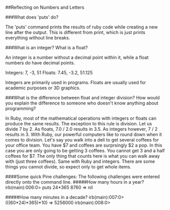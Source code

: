 ##Reflecting on Numbers and Letters

###What does 'puts' do?

The 'puts' command prints the results of ruby code while creating a new line after the output. This is different from print, which is just prints everything without line breaks.

###What is an integer? What is a float?

An integer is a number without a decimal point within it, while a float numbers do have decimal points.

Integers: 7, -3, 51
Floats: 7.45, -3.2, 51.125

Integers are primarily used in programs. Floats are usually used for academic purposes or 3D graphics.

###What is the difference between float and integer division? How would you explain the difference to someone who doesn't know anything about programming?

In Ruby, most of the mathematical operations with integers or floats can produce the same results. The exception to this rule is division. Let us divide 7 by 2. As floats, 7.0 / 2.0 results in 3.5. As integers however, 7 / 2 results in 3. With Ruby, our powerful computers like to round down when it comes to division. Let's say you walk into a deli to get several coffees for your office team. You have $7 and coffees are surprsingly $2 a pop. In this case you are only going to be getting 3 coffees. You cannot get 3 and a half coffees for $7. The only thing that counts here is what you can walk away with (just three coffees). Same with Ruby and integers. There are some things you cannot divide, so expect only to get whole items. 

####Some quick Pine challenges:
The following challenges were entered directly onto the command line.
#####How many hours in a year?
irb(main):006:0> puts 24*365
8760
=> nil

#####How many minutes in a decade?
irb(main):007:0> (((60*24)*365)*10)
=> 5256000
irb(main):008:0>
